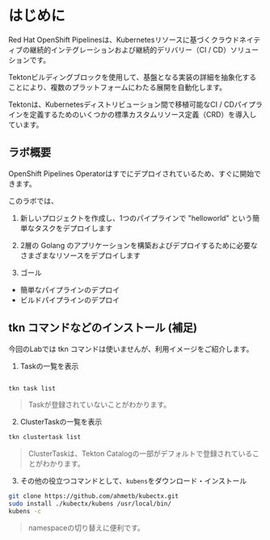 # はじめに

Red Hat OpenShift Pipelinesは、Kubernetesリソースに基づくクラウドネイティブの継続的インテグレーションおよび継続的デリバリー（CI / CD）ソリューションです。

Tektonビルディングブロックを使用して、基盤となる実装の詳細を抽象化することにより、複数のプラットフォームにわたる展開を自動化します。

Tektonは、Kubernetesディストリビューション間で移植可能なCI / CDパイプラインを定義するためのいくつかの標準カスタムリソース定義（CRD）を導入しています。 

## ラボ概要

OpenShift Pipelines Operatorはすでにデプロイされているため、すぐに開始できます。

このラボでは、

1. 新しいプロジェクトを作成し、1つのパイプラインで "helloworld" という簡単なタスクをデプロイします
2. 2層の Golang のアプリケーションを構築およびデプロイするために必要なさまざまなリソースをデプロイします

3. ゴール
* 簡単なパイプラインのデプロイ
* ビルドパイプラインのデプロイ

## tkn コマンドなどのインストール (補足)
今回のLabでは tkn コマンドは使いませんが、利用イメージをご紹介します。

1. Taskの一覧を表示
```bash

tkn task list
```

> Taskが登録されていないことがわかります。

2. ClusterTaskの一覧を表示
```bash
tkn clustertask list
```

> ClusterTaskは、Tekton Catalogの一部がデフォルトで登録されていることがわかります。

3. その他の役立つコマンドとして、`kubens`をダウンロード・インストール
```bash
git clone https://github.com/ahmetb/kubectx.git
sudo install ./kubectx/kubens /usr/local/bin/
kubens -c
```

> namespaceの切り替えに便利です。
